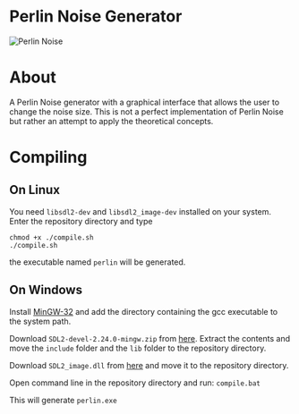 # Perlin Noise Generator
![Perlin Noise](https://i.imgur.com/8yfVoB5.png)
# About

A Perlin Noise generator with a graphical interface that allows the user to change the noise size.
This is not a perfect implementation of Perlin Noise but rather an attempt to apply the theoretical concepts.

# Compiling


## On Linux

You need ``libsdl2-dev`` and ``libsdl2_image-dev`` installed on your system.
Enter the repository directory and type 

```
chmod +x ./compile.sh
./compile.sh
```
the executable named ``perlin`` will be generated.

## On Windows
Install [MinGW-32](https://sourceforge.net/projects/mingw/) and add the directory containing the gcc executable to the system path.

Download ``SDL2-devel-2.24.0-mingw.zip`` from [here](https://github.com/libsdl-org/SDL/releases).
Extract the contents and move the ``include`` folder and the ``lib``  folder to the repository directory.

Download ``SDL2_image.dll`` from [here](https://github.com/libsdl-org/SDL_image/releases)
and move it to the repository directory.

Open command line in the repository directory and run:
``compile.bat``

This will generate ``perlin.exe``



